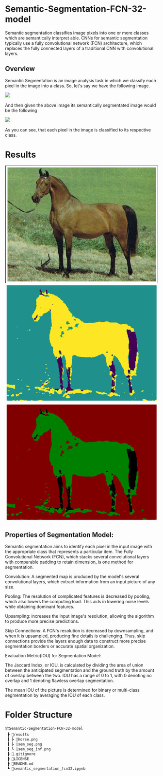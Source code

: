 # Semantic-Segmentation-FCN-32-model
Semantic segmentation classifies image pixels into one or more classes which are semantically interpret able. CNNs for semantic segmentation typically use a fully convolutional network (FCN) architecture, which replaces the fully connected layers of a traditional CNN with convolutional layers.  

## Overview
Semantic Segmentation is an image analysis task in which we classify each pixel in the image into a class.
So, let's say we have the following image.

![](https://lh3.googleusercontent.com/-ELUnFgFJqUU/XPPXOOmhfMI/AAAAAAAAAP0/2cabsTI9uGUYxM3O3w4EOxjR_iJvEQAvACK8BGAs/s374/index3.png)

And then given the above image its semantically segmentated image would be the following

![](https://lh3.googleusercontent.com/-gdUavPeOxdg/XPPXQngAnvI/AAAAAAAAAQA/yoksBterCGQGt-lv3aX4kfyMUDXTar7yACK8BGAs/s374/index4.png)

As you can see, that each pixel in the image is classified to its respective class.


# Results

![image](/results/horse.png)
![image](/results/sem_seg.png)
![image](/results/sem_seg_inf.png)



## Properties of Segmentation Model:

Semantic segmentation aims to identify each pixel in the input image with the appropriate class that represents a particular item. The Fully Convolutional Network (FCN), which stacks several convolutional layers with comparable padding to retain dimension, is one method for segmentation.

Convolution: A segmented map is produced by the model's several convolutional layers, which extract information from an input picture of any size.

Pooling: The resolution of complicated features is decreased by pooling, which also lowers the computing load. This aids in lowering noise levels while obtaining dominant features.

Upsampling: increases the input image's resolution, allowing the algorithm to produce more precise predictions.

Skip Connections: A FCN's resolution is decreased by downsampling, and when it is upsampled, producing fine details is challenging. Thus, skip connections provide the layers enough data to construct more precise segmentation borders or accurate spatial organization.

Evaluation Metric(IOU) for Segmentation Model:

The Jaccard Index, or IOU, is calculated by dividing the area of union between the anticipated segmentation and the ground truth by the amount of overlap between the two. IOU has a range of 0 to 1, with 0 denoting no overlap and 1 denoting flawless overlap segmentation.

The mean IOU of the picture is determined for binary or multi-class segmentation by averaging the IOU of each class.

# Folder Structure
```
📦Semantic-Segmentation-FCN-32-model
 ┣ 📂results
 ┃ ┣ 📜horse.png
 ┃ ┣ 📜sem_seg.png
 ┃ ┗ 📜sem_seg_inf.png
 ┣ 📜.gitignore
 ┣ 📜LICENSE
 ┣ 📜README.md
 ┗ 📜semantic_segmentation_fcn32.ipynb
```